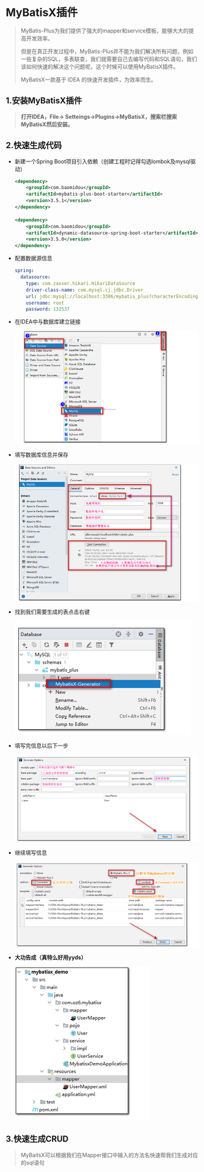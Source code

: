 # MyBatisX插件

> MyBatis-Plus为我们提供了强大的mapper和service模板，能够大大的提高开发效率。
>
> 但是在真正开发过程中，MyBatis-Plus并不能为我们解决所有问题，例如一些复杂的SQL，多表联查，我们就需要自己去编写代码和SQL语句，我们该如何快速的解决这个问题呢，这个时候可以使用MyBatisX插件。
>
> MyBatisX一款基于 IDEA 的快速开发插件，为效率而生。

## 1.安装MyBatisX插件

> **打开IDEA，File-> Setteings->Plugins->MyBatisX，搜索栏搜索MyBatisX然后安装。**



## 2.快速生成代码

- 新建一个Spring Boot项目引入依赖（创建工程时记得勾选lombok及mysql驱动）

  ```xml
  <dependency>
      <groupId>com.baomidou</groupId>
      <artifactId>mybatis-plus-boot-starter</artifactId>
      <version>3.5.1</version>
  </dependency>
  
  <dependency>
      <groupId>com.baomidou</groupId>
      <artifactId>dynamic-datasource-spring-boot-starter</artifactId>
      <version>3.5.0</version>
  </dependency>
  ```

- 配置数据源信息

  ```yml
  spring:
    datasource:
      type: com.zaxxer.hikari.HikariDataSource
      driver-class-name: com.mysql.cj.jdbc.Driver
      url: jdbc:mysql://localhost:3306/mybatis_plus?characterEncoding=utf-8&useSSL=false
      username: root
      password: 132537
  ```

- 在IDEA中与数据库建立链接

  ![image-20230519205500178](https://raw.githubusercontent.com/195sjin/myBed/master/images202305192103802.png)

- 填写数据库信息并保存

  ![image-20230519205515330](https://raw.githubusercontent.com/195sjin/myBed/master/images202305192103552.png)

- 找到我们需要生成的表点击右键

  ![image-20230519205524265](https://raw.githubusercontent.com/195sjin/myBed/master/images202305192103877.png)

- 填写完信息以后下一步

  ![image-20230519205534078](https://raw.githubusercontent.com/195sjin/myBed/master/images202305192104613.png)

- 继续填写信息

  ![image-20230519205543116](https://raw.githubusercontent.com/195sjin/myBed/master/images202305192104407.png)

- **大功告成（真特么好用yyds）**

  ![image-20230519205553700](https://raw.githubusercontent.com/195sjin/myBed/master/images202305192104536.png)



## 3.快速生成CRUD

> MyBaitsX可以根据我们在Mapper接口中输入的方法名快速帮我们生成对应的sql语句





